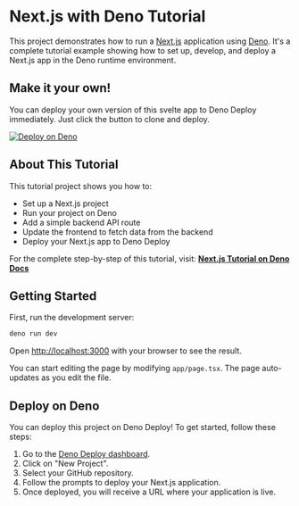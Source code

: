 # Next.js with Deno Tutorial

This project demonstrates how to run a [Next.js](https://nextjs.org) application using [Deno](https://deno.com). It's a complete tutorial example showing how to set up, develop, and deploy a Next.js app in the Deno runtime environment.

## Make it your own!

You can deploy your own version of this svelte app to Deno Deploy immediately.
Just click the button to clone and deploy.

[![Deploy on Deno](https://deno.com/button)](https://app.deno.com/new?clone=https://github.com/denoland/tutorial-with-next)

## About This Tutorial

This tutorial project shows you how to:

- Set up a Next.js project
- Run your project on Deno
- Add a simple backend API route
- Update the frontend to fetch data from the backend
- Deploy your Next.js app to Deno Deploy

For the complete step-by-step of this tutorial, visit: [**Next.js Tutorial on Deno Docs**](https://docs.deno.com/examples/next_tutorial/)

## Getting Started

First, run the development server:

```bash
deno run dev
```

Open [http://localhost:3000](http://localhost:3000) with your browser to see the result.

You can start editing the page by modifying `app/page.tsx`. The page auto-updates as you edit the file.

## Deploy on Deno

You can deploy this project on Deno Deploy! To get started, follow these steps:

1. Go to the [Deno Deploy dashboard](https://app.deno.com/).
2. Click on "New Project".
3. Select your GitHub repository.
4. Follow the prompts to deploy your Next.js application.
5. Once deployed, you will receive a URL where your application is live.
